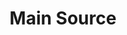 ---
title: "Main Source"
summary: "Joint American/Canadian hip-hop group, originally composed of DJ/producer brothers , from Toronto, Canada, and Queens rapper/producer , who later left and was replaced by another MC, , ."
slug: "main-source"
image: "main-source.jpg"
apple_music_artist_url: "https://music.apple.com/gb/artist/main-source/3450388"
wikipedia_url: "none"
---